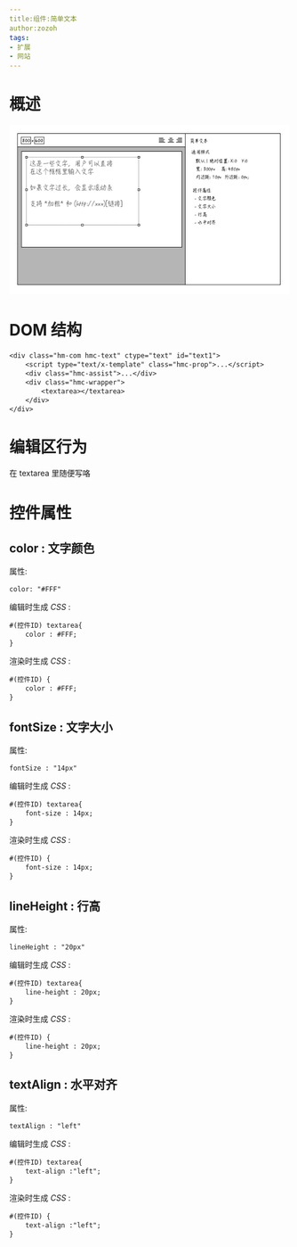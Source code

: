 ```yaml
---
title:组件:简单文本
author:zozoh
tags:
- 扩展
- 网站
---
```



# 概述

![](hmaker_text.png)


# DOM 结构

```
<div class="hm-com hmc-text" ctype="text" id="text1">
    <script type="text/x-template" class="hmc-prop">...</script>
    <div class="hmc-assist">...</div>
    <div class="hmc-wrapper">
        <textarea></textarea>
    </div>
</div>
```

# 编辑区行为

在 textarea 里随便写咯

# 控件属性

## color : 文字颜色

属性:

```
color: "#FFF"
```

编辑时生成 *CSS* :

```
#(控件ID) textarea{
    color : #FFF;
}
```

渲染时生成 *CSS* :

```
#(控件ID) {
    color : #FFF;
}
```

## fontSize : 文字大小

属性:

```
fontSize : "14px"
```

编辑时生成 *CSS* :

```
#(控件ID) textarea{
    font-size : 14px;
}
```

渲染时生成 *CSS* :

```
#(控件ID) {
    font-size : 14px;
}
```

## lineHeight : 行高

属性:

```
lineHeight : "20px"
```

编辑时生成 *CSS* :

```
#(控件ID) textarea{
    line-height : 20px;
}
```

渲染时生成 *CSS* :

```
#(控件ID) {
    line-height : 20px;
}
```

## textAlign : 水平对齐

属性:

```
textAlign : "left"
```

编辑时生成 *CSS* :

```
#(控件ID) textarea{
    text-align :"left";
}
```

渲染时生成 *CSS* :

```
#(控件ID) {
    text-align :"left";
}
```

